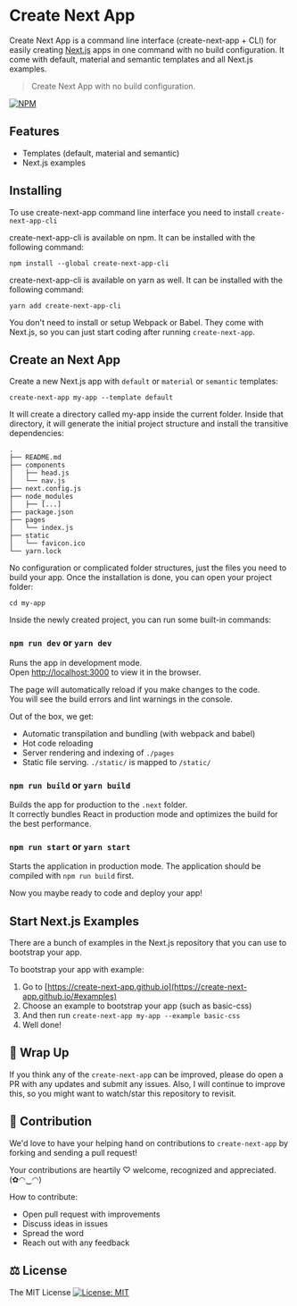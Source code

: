 # Create Next App

Create Next App is a command line interface (create-next-app + CLI) for easily creating [Next.js](https://nextjs.org) apps in one command with no build configuration. It come with default, material and semantic templates and all Next.js examples.

> Create Next App with no build configuration.  

[![NPM](https://img.shields.io/npm/v/create-next-app-cli.svg)](https://www.npmjs.com/package/create-next-app-cli)

## Features

  - Templates (default, material and semantic)
  - Next.js examples

## Installing

To use create-next-app command line interface you need to install `create-next-app-cli`

create-next-app-cli is available on npm. It can be installed with the following command:

```
npm install --global create-next-app-cli
```

create-next-app-cli is available on yarn as well. It can be installed with the following command:

```
yarn add create-next-app-cli
```

You don't need to install or setup Webpack or Babel. They come with Next.js, so you can just start coding after running `create-next-app`.

## Create an Next App

Create a new Next.js app with `default` or `material` or `semantic` templates:

```
create-next-app my-app --template default
```

It will create a directory called my-app inside the current folder.
Inside that directory, it will generate the initial project structure and install the transitive dependencies:

```
.
├── README.md
├── components
│   ├── head.js
│   └── nav.js
├── next.config.js
├── node_modules
│   ├── [...]
├── package.json
├── pages
│   └── index.js
├── static
│   └── favicon.ico
└── yarn.lock
```

No configuration or complicated folder structures, just the files you need to build your app. Once the installation is done, you can open your project folder:

```
cd my-app
```

Inside the newly created project, you can run some built-in commands:

### `npm run dev` or `yarn dev`

Runs the app in development mode.<br/>
Open [http://localhost:3000](http://localhost:3000) to view it in the browser.

The page will automatically reload if you make changes to the code.<br>
You will see the build errors and lint warnings in the console.

Out of the box, we get:

  - Automatic transpilation and bundling (with webpack and babel)
  - Hot code reloading
  - Server rendering and indexing of `./pages`
  - Static file serving. `./static/` is mapped to `/static/`

### `npm run build` or `yarn build`

Builds the app for production to the `.next` folder.<br/>
It correctly bundles React in production mode and optimizes the build for the best performance.

### `npm run start` or `yarn start`

Starts the application in production mode. The application should be compiled with `npm run build` first.

Now you maybe ready to code and deploy your app!

## Start Next.js Examples

There are a bunch of examples in the Next.js repository that you can use to bootstrap your app.

To bootstrap your app with example:

1. Go to [https://create-next-app.github.io](https://create-next-app.github.io/#examples)
2. Choose an example to bootstrap your app (such as basic-css)
3. And then run `create-next-app my-app --example basic-css`
4. Well done!

<!-- ## User Guide

You can find detailed instructions on using Next.js and many tips in [its documentation](https://nextjs.org/docs/). -->

## 💖 Wrap Up

If you think any of the `create-next-app` can be improved, please do open a PR with any updates and submit any issues. Also, I will continue to improve this, so you might want to watch/star this repository to revisit.

## 🌟 Contribution

We'd love to have your helping hand on contributions to `create-next-app` by forking and sending a pull request!

Your contributions are heartily ♡ welcome, recognized and appreciated. (✿◠‿◠)

How to contribute:

- Open pull request with improvements
- Discuss ideas in issues
- Spread the word
- Reach out with any feedback

## ⚖️ License

The MIT License [![License: MIT](https://img.shields.io/badge/License-MIT-yellow.svg)](https://opensource.org/licenses/MIT)
